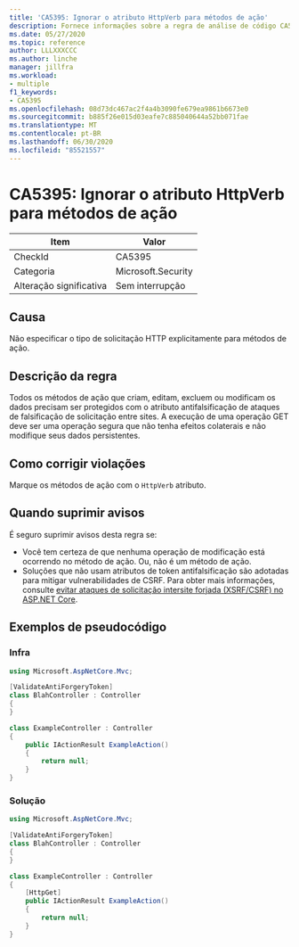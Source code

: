 ```yaml
---
title: 'CA5395: Ignorar o atributo HttpVerb para métodos de ação'
description: Fornece informações sobre a regra de análise de código CA5395, incluindo causas, como corrigir violações e quando suprimir.
ms.date: 05/27/2020
ms.topic: reference
author: LLLXXXCCC
ms.author: linche
manager: jillfra
ms.workload:
- multiple
f1_keywords:
- CA5395
ms.openlocfilehash: 08d73dc467ac2f4a4b3090fe679ea9861b6673e0
ms.sourcegitcommit: b885f26e015d03eafe7c885040644a52bb071fae
ms.translationtype: MT
ms.contentlocale: pt-BR
ms.lasthandoff: 06/30/2020
ms.locfileid: "85521557"
---
```

# <a name="ca5395-miss-httpverb-attribute-for-action-methods"></a>CA5395: Ignorar o atributo HttpVerb para métodos de ação

|Item|Valor|
|-|-|
|CheckId|CA5395|
|Categoria|Microsoft.Security|
|Alteração significativa|Sem interrupção|

## <a name="cause"></a>Causa

Não especificar o tipo de solicitação HTTP explicitamente para métodos de ação.

## <a name="rule-description"></a>Descrição da regra

Todos os métodos de ação que criam, editam, excluem ou modificam os dados precisam ser protegidos com o atributo antifalsificação de ataques de falsificação de solicitação entre sites. A execução de uma operação GET deve ser uma operação segura que não tenha efeitos colaterais e não modifique seus dados persistentes.

## <a name="how-to-fix-violations"></a>Como corrigir violações

Marque os métodos de ação com o `HttpVerb` atributo.

## <a name="when-to-suppress-warnings"></a>Quando suprimir avisos

É seguro suprimir avisos desta regra se:
- Você tem certeza de que nenhuma operação de modificação está ocorrendo no método de ação. Ou, não é um método de ação.
- Soluções que não usam atributos de token antifalsificação são adotadas para mitigar vulnerabilidades de CSRF. Para obter mais informações, consulte [evitar ataques de solicitação intersite forjada (XSRF/CSRF) no ASP.NET Core](/aspnet/core/security/anti-request-forgery).

## <a name="pseudo-code-examples"></a>Exemplos de pseudocódigo

### <a name="violation"></a>Infra

```csharp
using Microsoft.AspNetCore.Mvc;

[ValidateAntiForgeryToken]
class BlahController : Controller
{
}

class ExampleController : Controller
{
    public IActionResult ExampleAction()
    {
        return null;
    }
}
```

### <a name="solution"></a>Solução

```csharp
using Microsoft.AspNetCore.Mvc;

[ValidateAntiForgeryToken]
class BlahController : Controller
{
}

class ExampleController : Controller
{
    [HttpGet]
    public IActionResult ExampleAction()
    {
        return null;
    }
}
```
